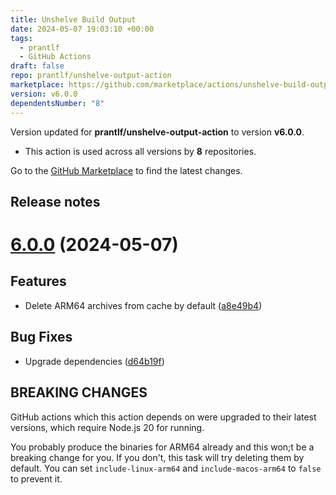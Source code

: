 ```yaml
---
title: Unshelve Build Output
date: 2024-05-07 19:03:10 +00:00
tags:
  - prantlf
  - GitHub Actions
draft: false
repo: prantlf/unshelve-output-action
marketplace: https://github.com/marketplace/actions/unshelve-build-output
version: v6.0.0
dependentsNumber: "8"
---
```



Version updated for **prantlf/unshelve-output-action** to version **v6.0.0**.
- This action is used across all versions by **8** repositories.

Go to the [GitHub Marketplace](https://github.com/marketplace/actions/unshelve-build-output) to find the latest changes.

## Release notes

# [6.0.0](https://github.com/prantlf/unshelve-output-action/compare/v5.0.1...v6.0.0) (2024-05-07)

## Features

* Delete ARM64 archives from cache by default ([a8e49b4](https://github.com/prantlf/unshelve-output-action/commit/a8e49b4547a6ac50fc0e864ba9901572ccc9c232))

## Bug Fixes

* Upgrade dependencies ([d64b19f](https://github.com/prantlf/unshelve-output-action/commit/d64b19f7654efb76671afe6c03e3bb5fd68bc1fc))

## BREAKING CHANGES

GitHub actions which this action depends on were upgraded to their latest versions, which require Node.js 20 for running.

You probably produce the binaries for ARM64 already and
this won;t be a breaking change for you. If you don't, this task will
try deleting them by default. You can set `include-linux-arm64` and
`include-macos-arm64` to `false` to prevent it.

